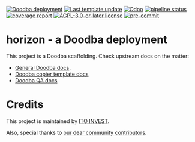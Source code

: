 [![Doodba deployment](https://img.shields.io/badge/deployment-doodba-informational)](https://github.com/Tecnativa/doodba)
[![Last template update](https://img.shields.io/badge/last%20template%20update-v5.1.1-informational)](https://github.com/Tecnativa/doodba-copier-template/tree/v5.1.1)
[![Odoo](https://img.shields.io/badge/odoo-v14.0-a3478a)](https://github.com/odoo/odoo/tree/14.0)
[![pipeline status](https://github.com/ito-invest-lu/horizon-doodba.git/badges/14.0/pipeline.svg)](https://github.com/ito-invest-lu/horizon-doodba.git/commits/14.0)
[![coverage report](https://github.com/ito-invest-lu/horizon-doodba.git/badges/14.0/coverage.svg)](https://github.com/ito-invest-lu/horizon-doodba.git/commits/14.0)
[![AGPL-3.0-or-later license](https://img.shields.io/badge/license-AGPL--3.0--or--later-success})](LICENSE)
[![pre-commit](https://img.shields.io/badge/pre--commit-enabled-brightgreen?logo=pre-commit&logoColor=white)](https://pre-commit.com/)

# horizon - a Doodba deployment

This project is a Doodba scaffolding. Check upstream docs on the matter:

- [General Doodba docs](https://github.com/Tecnativa/doodba).
- [Doodba copier template docs](https://github.com/Tecnativa/doodba-copier-template)
- [Doodba QA docs](https://github.com/Tecnativa/doodba-qa)

# Credits

This project is maintained by [ITO INVEST](https://www.ito-invest.lu).

Also, special thanks to
[our dear community contributors](https://github.com/Tecnativa/doodba-copier-template/graphs/contributors).
